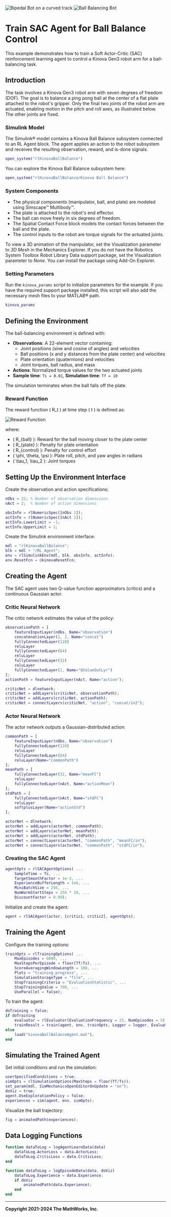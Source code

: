 ![Bipedal Bot on a curved track](./RL1.png)
![Ball Balancing Bot](./RL2.png)

# Train SAC Agent for Ball Balance Control

This example demonstrates how to train a Soft Actor-Critic (SAC) reinforcement learning agent to control a Kinova Gen3 robot arm for a ball-balancing task. 

## Introduction

The task involves a Kinova Gen3 robot arm with seven degrees of freedom (DOF). The goal is to balance a ping pong ball at the center of a flat plate attached to the robot's gripper. Only the final two joints of the robot arm are actuated, enabling motion in the pitch and roll axes, as illustrated below. The other joints are fixed.

### Simulink Model

The Simulink® model contains a Kinova Ball Balance subsystem connected to an RL Agent block. The agent applies an action to the robot subsystem and receives the resulting observation, reward, and is-done signals.

```matlab
open_system("rlKinovaBallBalance")
```

You can explore the Kinova Ball Balance subsystem here:

```matlab
open_system("rlKinovaBallBalance/Kinova Ball Balance")
```

### System Components

- The physical components (manipulator, ball, and plate) are modeled using Simscape™ Multibody™.
- The plate is attached to the robot's end effector.
- The ball can move freely in six degrees of freedom.
- The Spatial Contact Force block models the contact forces between the ball and the plate.
- The control inputs to the robot are torque signals for the actuated joints.

To view a 3D animation of the manipulator, set the Visualization parameter to *3D Mesh* in the Mechanics Explorer. If you do not have the Robotics System Toolbox Robot Library Data support package, set the Visualization parameter to *None*. You can install the package using Add-On Explorer. 

### Setting Parameters

Run the `kinova_params` script to initialize parameters for the example. If you have the required support package installed, this script will also add the necessary mesh files to your MATLAB® path.

```matlab
kinova_params
```

## Defining the Environment

The ball-balancing environment is defined with:

- **Observations**: A 22-element vector containing:
  - Joint positions (sine and cosine of angles) and velocities
  - Ball positions (x and y distances from the plate center) and velocities
  - Plate orientation (quaternions) and velocities
  - Joint torques, ball radius, and mass
- **Actions**: Normalized torque values for the two actuated joints
- **Sample time**: `Ts = 0.01`, **Simulation time**: `Tf = 10`

The simulation terminates when the ball falls off the plate.

### Reward Function

The reward function \( R_t \) at time step \( t \) is defined as:

![Reward Function](https://latex.codecogs.com/png.image?\dpi{120}\color{White}R_t&space;=&space;R_{ball}&space;-&space;R_{plate}&space;-&space;R_{control})

where:

- \( R_{ball} \): Reward for the ball moving closer to the plate center
- \( R_{plate} \): Penalty for plate orientation
- \( R_{control} \): Penalty for control effort
- \( \phi, \theta, \psi \): Plate roll, pitch, and yaw angles in radians
- \( \tau_1, \tau_2 \): Joint torques

## Setting Up the Environment Interface

Create the observation and action specifications:

```matlab
nObs = 22; % Number of observation dimensions
nAct = 2;  % Number of action dimensions

obsInfo = rlNumericSpec([nObs 1]);
actInfo = rlNumericSpec([nAct 1]);
actInfo.LowerLimit = -1;
actInfo.UpperLimit = 1;
```

Create the Simulink environment interface:

```matlab
mdl = "rlKinovaBallBalance";
blk = mdl + "/RL Agent";
env = rlSimulinkEnv(mdl, blk, obsInfo, actInfo);
env.ResetFcn = @kinovaResetFcn;
```

## Creating the Agent

The SAC agent uses two Q-value function approximators (critics) and a continuous Gaussian actor.

### Critic Neural Network

The critic network estimates the value of the policy:

```matlab
observationPath = [
    featureInputLayer(nObs, Name="observation")
    concatenationLayer(1, 2, Name="concat")
    fullyConnectedLayer(128)
    reluLayer
    fullyConnectedLayer(64)
    reluLayer
    fullyConnectedLayer(32)
    reluLayer
    fullyConnectedLayer(1, Name="QValueOutLyr")
];
actionPath = featureInputLayer(nAct, Name="action");

criticNet = dlnetwork;
criticNet = addLayers(criticNet, observationPath);
criticNet = addLayers(criticNet, actionPath);
criticNet = connectLayers(criticNet, "action", "concat/in2");
```

### Actor Neural Network

The actor network outputs a Gaussian-distributed action:

```matlab
commonPath = [
    featureInputLayer(nObs, Name="observation")
    fullyConnectedLayer(128)
    reluLayer
    fullyConnectedLayer(64)
    reluLayer(Name="commonPath")
];
meanPath = [
    fullyConnectedLayer(32, Name="meanFC")
    reluLayer
    fullyConnectedLayer(nAct, Name="actionMean")
];
stdPath = [
    fullyConnectedLayer(nAct, Name="stdFC")
    reluLayer
    softplusLayer(Name="actionStd")
];

actorNet = dlnetwork;
actorNet = addLayers(actorNet, commonPath);
actorNet = addLayers(actorNet, meanPath);
actorNet = addLayers(actorNet, stdPath);
actorNet = connectLayers(actorNet, "commonPath", "meanFC/in");
actorNet = connectLayers(actorNet, "commonPath", "stdFC/in");
```

### Creating the SAC Agent

```matlab
agentOpts = rlSACAgentOptions( ...
    SampleTime = Ts, ...
    TargetSmoothFactor = 1e-3, ...
    ExperienceBufferLength = 1e6, ...
    MiniBatchSize = 256, ...
    NumWarmStartSteps = 256 * 10, ...
    DiscountFactor = 0.99);
```

Initialize and create the agent:

```matlab
agent = rlSACAgent(actor, [critic1, critic2], agentOpts);
```

## Training the Agent

Configure the training options:

```matlab
trainOpts = rlTrainingOptions( ...
    MaxEpisodes = 6000, ...
    MaxStepsPerEpisode = floor(Tf/Ts), ...
    ScoreAveragingWindowLength = 100, ...
    Plots = "training-progress", ...
    SimulationStorageType = "file", ...
    StopTrainingCriteria = "EvaluationStatistic", ...
    StopTrainingValue = 700, ...
    UseParallel = false);
```

To train the agent:

```matlab
doTraining = false;
if doTraining
    evaluator = rlEvaluator(EvaluationFrequency = 25, NumEpisodes = 5);
    trainResult = train(agent, env, trainOpts, Logger = logger, Evaluator = evaluator);
else
    load("kinovaBallBalanceAgent.mat");
end
```

## Simulating the Trained Agent

Set initial conditions and run the simulation:

```matlab
userSpecifiedConditions = true;
simOpts = rlSimulationOptions(MaxSteps = floor(Tf/Ts));
set_param(mdl, SimMechanicsOpenEditorOnUpdate = "on");
doViz = true;
agent.UseExplorationPolicy = false;
experiences = sim(agent, env, simOpts);
```

Visualize the ball trajectory:

```matlab
fig = animatedPath(experiences);
```

## Data Logging Functions

```matlab
function dataToLog = logAgentLearnData(data)
    dataToLog.ActorLoss = data.ActorLoss;
    dataToLog.CriticLoss = data.CriticLoss;
end

function dataToLog = logEpisodeData(data, doViz)
    dataToLog.Experience = data.Experience;
    if doViz
        animatedPath(data.Experience);
    end
end
```

---

**Copyright 2021-2024 The MathWorks, Inc.**

